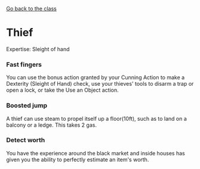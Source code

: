 [Go back to the class](rogue.md)
# Thief
Expertise: Sleight of hand

### Fast fingers
You can use the bonus action granted by your Cunning Action to make a Dexterity (Sleight of Hand) check, use your thieves' tools to disarm a trap or open a lock, or take the Use an Object action.

### Boosted jump
A thief can use steam to propel itself up a floor(10ft), such as to land on a balcony or a ledge. This takes 2 gas.

### Detect worth
You have the experience around the black market and inside houses has given you the ability to perfectly estimate an item's worth.

